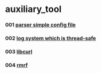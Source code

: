 # auxiliary_tool

### 001 [parser simple config file](001)
### 002 [log system which is thread-safe](002)
### 003 [libcurl](003)
### 004 [rmrf](004)
